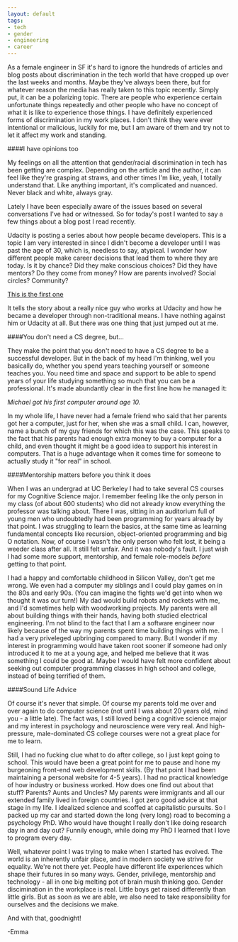 ```yaml
---
layout: default
tags: 
- tech
- gender
- engineering
- career
---
```


As a female engineer in SF it's hard to ignore the hundreds of articles and blog posts about discrimination in the tech world that have cropped up over the last weeks and months. Maybe they've always been there, but for whatever reason the media has really taken to this topic recently. Simply put, it can be a polarizing topic. There are people who experience certain unfortunate things repeatedly and other people who have no concept of what it is like to experience those things. I have definitely experienced forms of discrimination in my work places. I don't think they were ever intentional or malicious, luckily for me, but I am aware of them and try not to let it affect my work and standing.

####I have opinions too

My feelings on all the attention that gender/racial discrimination in tech has been getting are complex. Depending on the article and the author, it can feel like they're grasping at straws, and other times I'm like, yeah, I totally understand that. Like anything important, it's complicated and nuanced. Never black and white, always gray.

Lately I have been especially aware of the issues based on several conversations I've had or witnessed. So for today's post I wanted to say a few things about a blog post I read recently. 

Udacity is posting a series about how people became developers. This is a topic I am very interested in since I didn't become a developer until I was past the age of 30, which is, needless to say, atypical. I wonder how different people make career decisions that lead them to where they are today. Is it by chance? Did they make conscious choices? Did they have mentors? Do they come from money? How are parents involved? Social circles? Community?

[This is the first one](http://blog.udacity.com/2015/02/3-web-developers-built-careers-scratch-part-one-michael-wales.html)

It tells the story about a really nice guy who works at Udacity and how he became a developer through non-traditional means. I have nothing against him or Udacity at all. But there was one thing that just jumped out at me. 

####You don't need a CS degree, but...

They make the point that you don't need to have a CS degree to be a successful developer. But in the back of my head I'm thinking, well you basically do, whether you spend years teaching yourself or someone teaches you. You need time and space and support to be able to spend years of your life studying something so much that you can be a professional. It's made abundantly clear in the first line how he managed it:

*Michael got his first computer around age 10.*

In my whole life, I have never had a female friend who said that her parents got her a computer, just for her, when she was a small child. I can, however, name a bunch of my guy friends for which this was the case. This speaks to the fact that his parents had enough extra money to buy a computer for a child, and even thought it might be a good idea to support his interest in computers. That is a huge advantage when it comes time for someone to actually study it "for real" in school.

####Mentorship matters before you think it does

When I was an undergrad at UC Berkeley I had to take several CS courses for my Cognitive Science major. I remember feeling like the only person in my class (of about 600 students) who did not already know everything the professor was talking about. There I was, sitting in an auditorium full of young men who undoubtedly had been programming for years already by that point. I was struggling to learn the basics, at the same time as learning fundamental concepts like recursion, object-oriented programming and big O notation. Now, of course I wasn't the only person who felt lost, it being a weeder class after all. It still felt unfair. And it was nobody's fault. I just wish I had some more support, mentorship, and female role-models *before* getting to that point.

I had a happy and comfortable childhood in Silicon Valley, don't get me wrong. We even had a computer my siblings and I could play games on in the 80s and early 90s. (You can imagine the fights we'd get into when we thought it was our turn!) My dad would build robots and rockets with me, and I'd sometimes help with woodworking projects. My parents were all about building things with their hands, having both studied electrical engineering. I'm not blind to the fact that I am a software engineer now likely because of the way my parents spent time building things with me. I had a very priveleged upbringing compared to many. But I wonder if my interest in programming would have taken root sooner if someone had only introduced it to me at a young age, and helped me believe that it was something I could be good at. Maybe I would have felt more confident about seeking out computer programming classes in high school and college, instead of being terrified of them.

####Sound Life Advice

Of course it's never that simple. Of course my parents told me over and over again to do computer science (not until I was about 20 years old, mind you - a little late). The fact was, I still loved being a cognitive science major and my interest in psychology and neuroscience were very real. And high-pressure, male-dominated CS college courses were not a great place for me to learn. 

Still, I had no fucking clue what to do after college, so I just kept going to school. This would have been a great point for me to pause and hone my burgeoning front-end web development skills. (By that point I had been maintaining a personal website for 4-5 years). I had no practical knowledge of how industry or business worked. How does one find out about that stuff? Parents? Aunts and Uncles? My parents were immigrants and all our extended family lived in foreign countries. I got zero good advice at that stage in my life. I idealized science and scoffed at capitalistic pursuits. So I packed up my car and started down the long (very long) road to becoming a psychology PhD. Who would have thought I really don't like doing research day in and day out? Funnily enough, while doing my PhD I learned that I love to program every day.

Well, whatever point I was trying to make when I started has evolved. The world is an inherently unfair place, and in modern society we strive for equality. We're not there yet. People have different life experiences which shape their futures in so many ways. Gender, privilege, mentorship and technology - all in one big melting pot of brain mush thinking goo. Gender discimination in the workplace is real. Little boys get raised differently than little girls. But as soon as we are able, we also need to take responsibility for ourselves and the decisions we make.

And with that, goodnight!

-Emma
